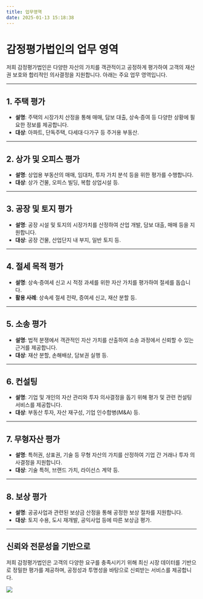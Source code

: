 ```yaml
---
title: 업무영역
date: 2025-01-13 15:18:38
---
```


# 감정평가법인의 업무 영역

저희 감정평가법인은 다양한 자산의 가치를 객관적이고 공정하게 평가하여 고객의 재산권 보호와 합리적인 의사결정을 지원합니다. 아래는 주요 업무 영역입니다.

---

## 1. 주택 평가
- **설명**: 주택의 시장가치 산정을 통해 매매, 담보 대출, 상속·증여 등 다양한 상황에 필요한 정보를 제공합니다.
- **대상**: 아파트, 단독주택, 다세대·다가구 등 주거용 부동산.

---

## 2. 상가 및 오피스 평가
- **설명**: 상업용 부동산의 매매, 임대차, 투자 가치 분석 등을 위한 평가를 수행합니다.
- **대상**: 상가 건물, 오피스 빌딩, 복합 상업시설 등.

---

## 3. 공장 및 토지 평가
- **설명**: 공장 시설 및 토지의 시장가치를 산정하여 산업 개발, 담보 대출, 매매 등을 지원합니다.
- **대상**: 공장 건물, 산업단지 내 부지, 일반 토지 등.

---

## 4. 절세 목적 평가
- **설명**: 상속·증여세 신고 시 적정 과세를 위한 자산 가치를 평가하여 절세를 돕습니다.
- **활용 사례**: 상속세 절세 전략, 증여세 신고, 재산 분할 등.

---

## 5. 소송 평가
- **설명**: 법적 분쟁에서 객관적인 자산 가치를 산출하여 소송 과정에서 신뢰할 수 있는 근거를 제공합니다.
- **대상**: 재산 분할, 손해배상, 담보권 실행 등.

---

## 6. 컨설팅
- **설명**: 기업 및 개인의 자산 관리와 투자 의사결정을 돕기 위해 평가 및 관련 컨설팅 서비스를 제공합니다.
- **대상**: 부동산 투자, 자산 재구성, 기업 인수합병(M&A) 등.

---

## 7. 무형자산 평가
- **설명**: 특허권, 상표권, 기술 등 무형 자산의 가치를 산정하여 기업 간 거래나 투자 의사결정을 지원합니다.
- **대상**: 기술 특허, 브랜드 가치, 라이선스 계약 등.

---

## 8. 보상 평가
- **설명**: 공공사업과 관련된 보상금 산정을 통해 공정한 보상 절차를 지원합니다.
- **대상**: 토지 수용, 도시 재개발, 공익사업 등에 따른 보상금 평가.

---

## 신뢰와 전문성을 기반으로
저희 감정평가법인은 고객의 다양한 요구를 충족시키기 위해 최신 시장 데이터를 기반으로 정밀한 평가를 제공하며, 공정성과 투명성을 바탕으로 신뢰받는 서비스를 제공합니다.

![](/images/img-services.png)